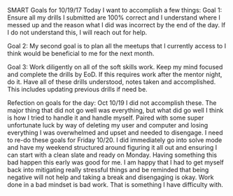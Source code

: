 SMART Goals for 10/19/17 Today I want to accomplish a few things:
Goal 1: Ensure all my drills I submitted are 100% correct and I understand where I messed up and the reason what I did was incorrect by the end of the day. If I do not understand this, I will reach out for help.

Goal 2: My second goal is to plan all the meetups that I currently access to I think would be beneficial to me for the next month.

Goal 3: Work diligently on all of the soft skills work. Keep my mind focused and complete the drills by EoD. If this requires work after the mentor night, do it. Have all of these drills understood, notes taken and accomplished. This includes updating previous drills if need be.

Refection on goals for the day: Oct 10/19
I did not accomplish these. The major thing that did not go well was everything, but what did go well I think is how I tried to handle it and handle myself.  Paired with some super unfortunate luck by way of deleting my user and computer and losing everything I was overwhelmed and upset and needed to disengage. I need to re-do these goals for Friday 10/20. I did immediately go into solve mode and have my weekend structured around figuring it all out and ensuring I can start with a clean slate and ready on Monday. Having something this bad happen this early was good for me. I am happy that I had to get myself back into mitigating really stressful things and be reminded that being negative will not help and taking a break and disengaging is okay. Work done in a bad mindset is bad work. That is something I have difficulty with. 
